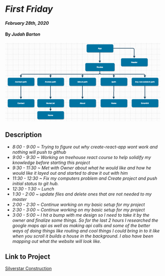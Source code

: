 # _First Friday_

#### _February 28th, 2020_

#### By _**Judah Barton**_

![diagram picture](diagram.png)

## Description

* _8:00 - 9:00 ~ Trying to figure out why create-react-app wont work and nothing will push to github_
* _9:00 - 9:30 ~ Working on treehouse react course to help solidify my knowledge before starting this project_
* _9:30 - 11:30 ~ Met with Owner about what he would like and how he would like it layed out and started to draw it out with him_
* _11:30 - 12:30 ~ Fix my computers problem and Create project and push initial status to git hub._
* _12:30 - 1:30 ~ Lunch_
* _1:30 - 2:00 ~ update files and delete ones that are not needed to my master_
* _2:00 - 2:30 ~ Continue working on my basic setup for my project_
* _2:30 - 3:00 ~ Continue working on my basic setup for my project_
* _3:00 - 5:00 ~ I hit a bump with me design so I need to take it by the owner and finalize some things. So for the last 2 hours I researched the google maps api as well as making api calls and some of the better ways of doing things like routing and cool things I could bring in to it like when you scroll it builds a house in the background. I also have been mapping out what the website will look like._

## Link to Project

[Silverstar Construction](https://github.com/jbar485/Silverstar-Construction.git)

